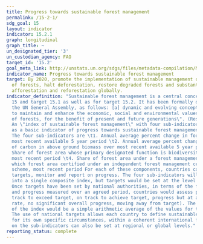 ```yaml
---
title: Progress towards sustainable forest management
permalink: /15-2-1/
sdg_goal: 15
layout: indicator
indicator: 15.2.1
graph: longitudinal
graph_title: ~
un_designated_tier: '3'
un_custodian_agency: FAO
target_id: '15.2'
goal_meta_link: http://unstats.un.org/sdgs/files/metadata-compilation/Metadata-Goal-15.pdf
indicator_name: Progress towards sustainable forest management
target: By 2020, promote the implementation of sustainable management of all types
  of forests, halt deforestation, restore degraded forests and substantially increase
  afforestation and reforestation globally.
indicator_definition: "Sustainable forest management is a central concept for Goal
  15 and target 15.1 as well as for target 15.2. It has been formally defined, by
  the UN General Assembly, as follows: [a] dynamic and evolving concept [that] aims
  to maintain and enhance the economic, social and environmental values of all types
  of forests, for the benefit of present and future generations\". (Resolution A/RES/62/98)
  An \"index of sustainable forest management\" with four sub-indicators can be used
  as a basic indicator of progress towards sustainable forest management by a country.
  The four sub-indicators are \t1. Annual average percent change in forest area over
  most recent available 5 year period \t2. Annual average percent change in stock
  of carbon in above ground biomass over most recent available 5 year period \t3.
  Share of forest area whose primary designated function is biodiversity conservation,
  most recent period \t4. Share of forest area under a forest management plan, of
  which forest area certified under an independent forest management certification
  scheme, most recent period For each of these components, countries can set national
  targets, monitor and report on progress. The four sub-indicators will be combined
  into a single composite index, but targets would be set at the level of sub-indicators.
  Once targets have been set by national authorities, in terms of the four sub-indicators,
  and progress measured over an agreed period, countries would assess progress (on
  track to exceed target, on track to achieve target, progress but at an insufficient
  rate, no significant overall progress, moving away from target). The final value
  of the index would be a simple arithmetic average of the values for the four sub-indicators.
  The use of national targets allows each country to define sustainable forest management
  for its own specific circumstances, within a coherent international framework. Targets
  on the sub-indicators can also be set at regional or global levels."
reporting_status: complete
---
```

